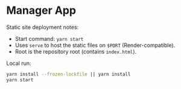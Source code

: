 # Manager App

Static site deployment notes:

- Start command: `yarn start`
- Uses `serve` to host the static files on `$PORT` (Render-compatible).
- Root is the repository root (contains `index.html`).

Local run:

```bash
yarn install --frozen-lockfile || yarn install
yarn start
```